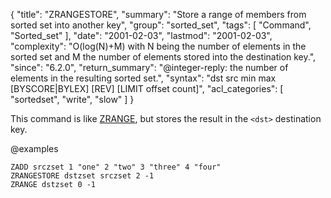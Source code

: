 {
  "title": "ZRANGESTORE",
  "summary": "Store a range of members from sorted set into another key",
  "group": "sorted_set",
  "tags": [
    "Command",
    "Sorted_set"
  ],
  "date": "2001-02-03",
  "lastmod": "2001-02-03",
  "complexity": "O(log(N)+M) with N being the number of elements in the sorted set and M the number of elements stored into the destination key.",
  "since": "6.2.0",
  "return_summary": "@integer-reply: the number of elements in the resulting sorted set.",
  "syntax": "dst src min max [BYSCORE|BYLEX] [REV] [LIMIT offset count]",
  "acl_categories": [
    "sortedset",
    "write",
    "slow"
  ]
}

This command is like [ZRANGE](/commands/zrange), but stores the result in the `<dst>` destination key.

@examples

```cli
ZADD srczset 1 "one" 2 "two" 3 "three" 4 "four"
ZRANGESTORE dstzset srczset 2 -1
ZRANGE dstzset 0 -1
```

